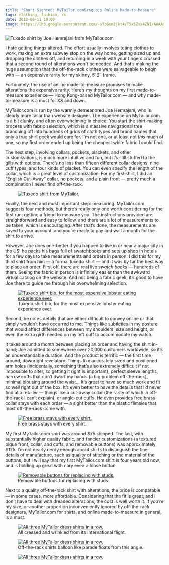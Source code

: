 ```yaml
---
title: "Short Sighted: MyTailor.com&rsquo;s Online Made-to-Measure"
tags: clothing, fashion, xs
date: 2012-06-11 10:00
image: https://lh3.googleusercontent.com/-xTp6cm2jkt4/T5x5Zvx4ZNI/AAAAAAAAHZY/SYnvwk2J0BQ/s888/P4286428.jpg
---
```


![Tuxedo shirt by Joe Hemrajani from MyTailor.com](https://lh3.googleusercontent.com/-xTp6cm2jkt4/T5x5Zvx4ZNI/AAAAAAAAHZY/SYnvwk2J0BQ/s888/P4286428.jpg?align=fullWidth "https://plus.google.com/photos/101625155591132408533/albums/5728262585017161025/5736593508592542930")

I hate getting things altered. The effort usually involves toting clothes to work, making an extra subway stop on the way home, getting sized up and dropping the clothes off, and returning in a week with your fingers crossed that a second round of alterations won’t be needed. And that’s making the huge assumption that the off-the-rack clothes were salvageable to begin with &mdash; an expensive rarity for my skinny, 5′ 2″ frame.

Fortunately, the rise of online made-to-measure promises to make alterations the expensive rarity. Here’s my thoughts on my first made-to-measure experience &mdash; Hong Kong-based MyTailor.com &mdash; and why made-to-measure is a must for XS and down.

<span class="more"></span>

<p>
MyTailor.com is run by the warmly demeanored Joe Hemrajani, who is clearly more tailor than website designer. The experience on MyTailor.com is a bit clunky, and often overwhelming in choice. You start the shirt-making process with fabric selection, which is a massive navigational tree branching off into hundreds of grids of cloth types and brand names that only a true shirt geek would care for. I’m not one, or at least not <i>this</i> much of one, so my first order ended up being the cheapest white fabric I could find.
</p>
<p>
The next step, involving collars, pockets, plackets, and other customizations, is much more intuitive and fun, but it’s still stuffed to the gills with options. There’s no less than fifteen different collar designs, nine cuff types, and four kinds of placket. You can even specify the length of the collar, which is a great level of customization. For my first shirt, I did an “English Cut-Away” collar, no pockets, and a plain front &mdash; pretty much a combination I never find off-the-rack.
</p>
<figure>
  <div class="curledShadow">
    <a href="https://plus.google.com/photos/101625155591132408533/albums/5728262585017161025/5736604241219189346">
      <img src="https://lh4.googleusercontent.com/-22d-DMbgi5Q/T5yDKd7eemI/AAAAAAAAHaI/xi0sN_w4VKU/s888/P4286445.jpg"
        alt="Tuxedo shirt from MyTailor." />
    </a>
  </div>
</figure>
<p>
Finally, the next and most important step: measuring. MyTailor.com suggests four methods, but there’s really only one worth considering for the first run: getting a friend to measure you. The instructions provided are straightforward and easy to follow, and there are a lot of measurements to be taken, which is encouraging. After that’s done, the measurements are saved to your account, and you’re ready to pay and wait a month for the shirt to arrive.
</p>
<p>
However, Joe does one-better if you happen to live in or near a major city in the US: he packs his bags full of swatchbooks and sets up shop in hotels for a few days to take measurements and orders in person. I did this for my third shirt from him &mdash; a formal tuxedo shirt &mdash; and it was by far the best way to place an order. First off, there are real live <i>swatch books</i> &mdash; hundreds of them. Seeing the fabric in person is infinitely easier than the awkward virtual catalog on the website. And not being a fabric geek, it’s good to have Joe there to guide me through his overwhelming selection.
</p>
<figure class="right">
  <div class="curledShadow">
    <a href="https://plus.google.com/photos/101625155591132408533/albums/5728262585017161025/5736604187545361138">
      <img src="https://lh6.googleusercontent.com/-knKVH31-vZ4/T5yDHV-o2vI/AAAAAAAAHZ4/377C-1zAhVM/s888/P4286443.jpg"
        alt="Tuxedo shirt bib, for the most expensive lobster eating experience ever." />
    </a>
  </div>
  <figcaption>
    Tuxedo shirt bib, for the most expensive lobster eating
    experience ever.
  </figcaption>
</figure>
<p>
Second, he notes details that are either difficult to convey online or that simply wouldn’t have occurred to me. Things like subtleties in my posture that would affect differences between my shoulders’ size and height, or even the extra girth needed on my left cuff to accommodate my watch.
</p>
<p>
It takes around a month between placing an order and having the shirt in-hand; Joe admitted to somewhere over 20,000 customers worldwide, so it’s an understandable duration. And the product is terrific &mdash; the first time around, downright revelatory. Things like accurately sized and positioned arm holes (incidentally, something that’s also extremely difficult if not impossible to alter, so getting it right is important), perfect sleeve lengths, narrow cuffs that don’t dwarf my hands (a big problem off-the-rack), minimal blousing around the waist... It’s great to have so much work and fit so well right out of the box. It’s even better to have the details that I’d never find at a retailer &mdash; things like a cut-away collar (the rarity of which in off-the-rack I can’t explain), or angle-cut cuffs. He even provides free brass collar stays with each order &mdash; a sight better than the plastic flimsies that most off-the-rack come with.
</p>
<figure>
  <div class="curledShadow">
    <a href="https://plus.google.com/photos/101625155591132408533/albums/5728262585017161025/5736604162300831106">
      <img src="https://lh3.googleusercontent.com/-aUdHVwsHCFg/T5yDF3735YI/AAAAAAAAHZw/6i5Ib18nx28/s888/P4286436.jpg"
        alt="Free brass stays with every shirt." />
    </a>
  </div>
  <figcaption>
    Free brass stays with every shirt.
  </figcaption>
</figure>
<p>
My first MyTailor.com shirt was around $75 shipped. The last, with substantially higher quality fabric, and fancier customizations (a textured pique front, collar, and cuffs, and removable buttons) was approximately $125. I’m not nearly nerdy enough about shirts to distinguish the finer details of manufacture, such as quality of stitching or the material of the buttons, but I will say that my first MyTailor.com shirt is four years old now, and is holding up great with nary even a loose button.
</p>
<figure class="right">
  <div class="curledShadow">
    <a href="https://plus.google.com/photos/101625155591132408533/albums/5728262585017161025/5736604217597208930">
      <img src="https://lh4.googleusercontent.com/-tuMFyaj0tBA/T5yDJF7jqWI/AAAAAAAAHaA/WJZGIKBus8g/s888/P4286444.jpg"
        alt="Removable buttons for replacing with studs." />
    </a>
  </div>
  <figcaption>
    Removable buttons for replacing with studs.
  </figcaption>
</figure>
<p>
Next to a quality off-the-rack shirt with alterations, the price is comparable &mdash; in some cases, more affordable. Considering that the fit is great, and I don’t have to deal with dreaded alterations, the cost is well worth it. If you’re my size, or another proportion inconveniently ignored by off-the-rack designers, MyTailor.com for shirts, and online made-to-measure in general, is a must.
</p>
<div class="row">
  <figure class="halfColumn">
    <div class="curledShadow">
      <a href="https://plus.google.com/u/0/photos/101625155591132408533/albums/5728262585017161025/5752966572225979746">
        <img src="https://lh4.googleusercontent.com/-GyXIzIvOPew/T9akne455WI/AAAAAAAAILo/HyX6IUY_oLU/s757/P6116846.jpg"
          alt="All three MyTailor dress shirts in a row." />
      </a>
    </div>
    <figcaption>
      All creased and wrinkled from its international flight.
    </figcaption>
  </figure>
  <figure class="halfColumn">
    <div class="curledShadow">
      <a href="https://plus.google.com/u/0/photos/101625155591132408533/albums/5728262585017161025/5752960386522683298">
        <img src="https://lh3.googleusercontent.com/-BBw1PQLRrSg/T9ae_bWUF6I/AAAAAAAAILE/axCAApsgT9c/s757/P6116848.jpg"
          alt="All three MyTailor dress shirts in a row." />
      </a>
    </div>
    <figcaption>
      Off-the-rack shirts balloon like parade floats from this angle.
    </figcaption>
  </figure>
</div>
<figure class="fullWidth">
  <div class="curledShadow">
    <a href="https://plus.google.com/photos/101625155591132408533/albums/5728262585017161025/5736593525812503746">
      <img src="https://lh3.googleusercontent.com/-VZ90F68r3qw/T5x5av7cJMI/AAAAAAAAHZg/fGJcNRzDtq0/s888/P4286432.jpg"
        alt="All three MyTailor dress shirts in a row." />
    </a>
  </div>
</figure>
